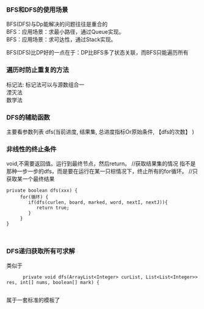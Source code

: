 ###  BFS和DFS的使用场景  
  BFS(DFS)与Dp能解决的问题往往是重合的  
  BFS：应用场景：求最小路径，通过Queue实现。  
  BFS：应用场景：求可达性，通过Stack实现。  
    
  BFS(DFS)比DP好的一点在于：DP比BFS多了状态关联，而BFS只能遍历所有  
  
### 遍历时防止重复的方法  
标记法:  标记法可以与源数组合一  
湮灭法  
数学法  
  
### DFS的辅助函数
   主要看参数列表
   dfs(当前进度, 结果集, 总进度指标Or原始条件, 【dfs的次数】 )    

  
### 非线性的终止条件  

void,不需要返回值。运行到最终节点，然后return。    //获取结果集的情况
指不是那种一步一步的dfs，而是要在运行在某一只棕情况下，终止所有的for循环。  //只获取某一个最终结果
```
private boolean dfs(xxx) {
     for(循环) {
        if(dfs(curlen, board, marked, word, nextI, nextJ)){    
           return true;    
        }   
     }
}
 


```

### DFS递归获取所有可求解   
  类似于   
  ```   
        private void dfs(ArrayList<Integer> curList, List<List<Integer>> res, int[] nums, boolean[] mark) {     
   
  ```   
  属于一套标准的模板了   
  